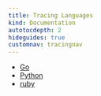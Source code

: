 ```yaml
---
title: Tracing Languages
kind: Documentation
autotocdepth: 2
hideguides: true
customnav: tracingnav
---
```


* [Go](/tracing/go)
* [Python](/tracing/python)
* [ruby](/tracing/ruby)